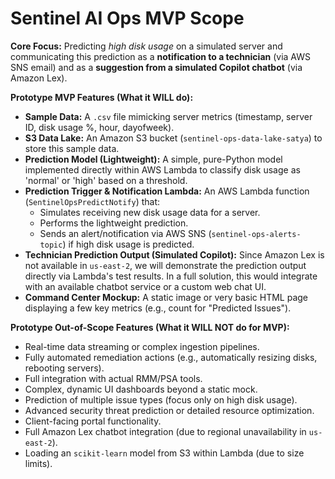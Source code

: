 # Sentinel AI Ops MVP Scope

**Core Focus:** Predicting *high disk usage* on a simulated server and communicating this prediction as a **notification to a technician** (via AWS SNS email) and as a **suggestion from a simulated Copilot chatbot** (via Amazon Lex).

**Prototype MVP Features (What it WILL do):**
*   **Sample Data:** A `.csv` file mimicking server metrics (timestamp, server ID, disk usage %, hour, dayofweek).
*   **S3 Data Lake:** An Amazon S3 bucket (`sentinel-ops-data-lake-satya`) to store this sample data.
*   **Prediction Model (Lightweight):** A simple, pure-Python model implemented directly within AWS Lambda to classify disk usage as 'normal' or 'high' based on a threshold.
*   **Prediction Trigger & Notification Lambda:** An AWS Lambda function (`SentinelOpsPredictNotify`) that:
    *   Simulates receiving new disk usage data for a server.
    *   Performs the lightweight prediction.
    *   Sends an alert/notification via AWS SNS (`sentinel-ops-alerts-topic`) if high disk usage is predicted.
*   **Technician Prediction Output (Simulated Copilot):** Since Amazon Lex is not available in `us-east-2`, we will demonstrate the prediction output directly via Lambda's test results. In a full solution, this would integrate with an available chatbot service or a custom web chat UI.
*   **Command Center Mockup:** A static image or very basic HTML page displaying a few key metrics (e.g., count for "Predicted Issues").

**Prototype Out-of-Scope Features (What it WILL NOT do for MVP):**
*   Real-time data streaming or complex ingestion pipelines.
*   Fully automated remediation actions (e.g., automatically resizing disks, rebooting servers).
*   Full integration with actual RMM/PSA tools.
*   Complex, dynamic UI dashboards beyond a static mock.
*   Prediction of multiple issue types (focus only on high disk usage).
*   Advanced security threat prediction or detailed resource optimization.
*   Client-facing portal functionality.
*   Full Amazon Lex chatbot integration (due to regional unavailability in `us-east-2`).
*   Loading an `scikit-learn` model from S3 within Lambda (due to size limits).